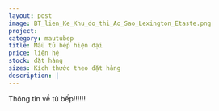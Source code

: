 ```yaml
---
layout: post
image: BT_lien_Ke_Khu_do_thi_Ao_Sao_Lexington_Etaste.png
project:
category: mautubep
title: Mẫu tủ bếp hiện đại
price: liên hệ
stock: đặt hàng
sizes: Kích thước theo đặt hàng
description: |
---
```

Thông tin về tủ bếp!!!!!!